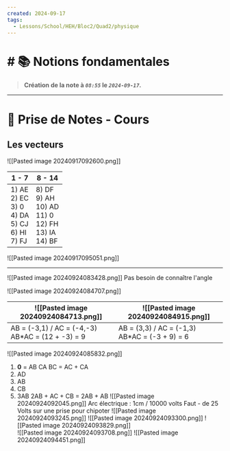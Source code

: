 ```yaml
---
created: 2024-09-17
tags:
  - Lessons/School/HEH/Bloc2/Quad2/physique
---
```


# # 📚  Notions fondamentales

> **Création de la note à *`08:55`* le *`2024-09-17`.***
---

# 📝 Prise de Notes - Cours

## Les vecteurs
![[Pasted image 20240917092600.png]]



| 1 - 7                                                      | 8 - 14                                                          |
| ---------------------------------------------------------- | --------------------------------------------------------------- |
| 1) AE<br>2) EC<br>3) 0<br>4) DA<br>5) CJ<br>6) HI<br>7) FJ | 8) DF<br>9) AH<br>10) AD<br>11) 0<br>12) FH<br>13) IA<br>14) BF |
![[Pasted image 20240917095051.png]]

---

![[Pasted image 20240924083428.png]] 
Pas besoin de connaître l'angle

![[Pasted image 20240924084707.png]]

| ![[Pasted image 20240924084713.png]]                  | ![[Pasted image 20240924084915.png]]               |
| ----------------------------------------------------- | -------------------------------------------------- |
| AB = (-3,1) / AC = (-4,-3) <br>AB\*AC = (12 + -3) = 9 | AB = (3,3) / AC = (-1,3) <br>AB\*AC = (-3 + 9) = 6 |
![[Pasted image 20240924085832.png]] 
1) **0** = AB CA BC = AC + CA
2) AD 
3) AB
4) CB
5) 3AB 2AB + AC + CB = 2AB + AB
![[Pasted image 20240924092045.png]] 
Arc électrique : 1cm / 10000 volts
Faut - de 25 Volts sur une prise pour chipoter
![[Pasted image 20240924093245.png]] 
![[Pasted image 20240924093300.png]] 
![[Pasted image 20240924093829.png]]  
![[Pasted image 20240924093708.png]] 
![[Pasted image 20240924094451.png]] 

